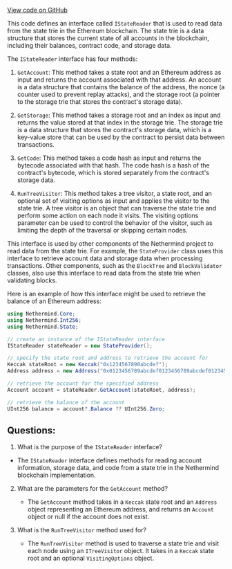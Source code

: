 [View code on GitHub](https://github.com/nethermindeth/nethermind/Nethermind.State/IStateReader.cs)

This code defines an interface called `IStateReader` that is used to read data from the state trie in the Ethereum blockchain. The state trie is a data structure that stores the current state of all accounts in the blockchain, including their balances, contract code, and storage data.

The `IStateReader` interface has four methods:

1. `GetAccount`: This method takes a state root and an Ethereum address as input and returns the account associated with that address. An account is a data structure that contains the balance of the address, the nonce (a counter used to prevent replay attacks), and the storage root (a pointer to the storage trie that stores the contract's storage data).

2. `GetStorage`: This method takes a storage root and an index as input and returns the value stored at that index in the storage trie. The storage trie is a data structure that stores the contract's storage data, which is a key-value store that can be used by the contract to persist data between transactions.

3. `GetCode`: This method takes a code hash as input and returns the bytecode associated with that hash. The code hash is a hash of the contract's bytecode, which is stored separately from the contract's storage data.

4. `RunTreeVisitor`: This method takes a tree visitor, a state root, and an optional set of visiting options as input and applies the visitor to the state trie. A tree visitor is an object that can traverse the state trie and perform some action on each node it visits. The visiting options parameter can be used to control the behavior of the visitor, such as limiting the depth of the traversal or skipping certain nodes.

This interface is used by other components of the Nethermind project to read data from the state trie. For example, the `StateProvider` class uses this interface to retrieve account data and storage data when processing transactions. Other components, such as the `BlockTree` and `BlockValidator` classes, also use this interface to read data from the state trie when validating blocks.

Here is an example of how this interface might be used to retrieve the balance of an Ethereum address:

```csharp
using Nethermind.Core;
using Nethermind.Int256;
using Nethermind.State;

// create an instance of the IStateReader interface
IStateReader stateReader = new StateProvider();

// specify the state root and address to retrieve the account for
Keccak stateRoot = new Keccak("0x1234567890abcdef");
Address address = new Address("0x0123456789abcdef0123456789abcdef0123456");

// retrieve the account for the specified address
Account account = stateReader.GetAccount(stateRoot, address);

// retrieve the balance of the account
UInt256 balance = account?.Balance ?? UInt256.Zero;
```
## Questions: 
 1. What is the purpose of the `IStateReader` interface?
   - The `IStateReader` interface defines methods for reading account information, storage data, and code from a state trie in the Nethermind blockchain implementation.

2. What are the parameters for the `GetAccount` method?
   - The `GetAccount` method takes in a `Keccak` state root and an `Address` object representing an Ethereum address, and returns an `Account` object or null if the account does not exist.

3. What is the `RunTreeVisitor` method used for?
   - The `RunTreeVisitor` method is used to traverse a state trie and visit each node using an `ITreeVisitor` object. It takes in a `Keccak` state root and an optional `VisitingOptions` object.
